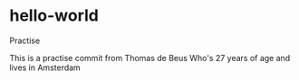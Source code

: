 # hello-world
Practise

This is a practise commit from Thomas de Beus
Who's 27 years of age and lives in Amsterdam
